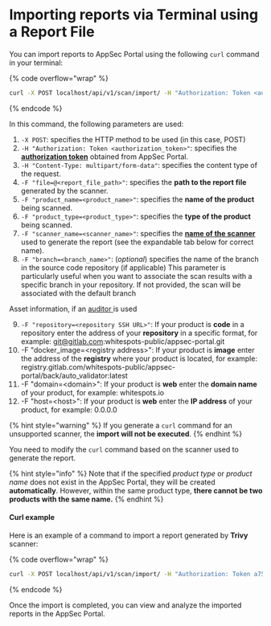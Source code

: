 # Importing reports via Terminal using a Report File

You can import reports to AppSec Portal using the following `curl` command in your terminal:

{% code overflow="wrap" %}
```bash
curl -X POST localhost/api/v1/scan/import/ -H "Authorization: Token <authorization_token>" -H "Content-Type: multipart/form-data" -F "file=@<report_file_path>" -F "product_name=<product_name>" -F "product_type=<product_type>" -F "scanner_name=<scanner_name>" -F "branch=<branch_name>" -F "repository=<repository SSH URL>" -F "docker_image=<registry address>" -F "domain=<domain>" -F "host=<host>"
```
{% endcode %}

In this command, the following parameters are used:

1. `-X POST`: specifies the HTTP method to be used (in this case, POST)
2. `-H "Authorization: Token <authorization_token>"`: specifies the [**authorization token**](./#authorization-token) obtained from AppSec Portal.
3. `-H "Content-Type: multipart/form-data"`: specifies the content type of the request.
4. `-F "file=@<report_file_path>"`: specifies the **path to the report file** generated by the scanner.
5. `-F "product_name=<product_name>"`: specifies the **name of the product** being scanned.
6. `-F "product_type=<product_type>"`: specifies the **type of the product** being scanned.
7. `-F "scanner_name=<scanner_name>"`: specifies the [**name of the scanner**](importing-reports-via-terminal-using-a-report-file.md#list-of-currently-supported-scanners) used to generate the report (see the expandable tab below for correct name).
8. `-F "branch=<branch_name>"`: (_optional_) specifies the name of the branch in the source code repository (if applicable) This parameter is particularly useful when you want to associate the scan results with a specific branch in your repository. If not provided, the scan will be associated with the default branch

Asset information, if an [auditor ](broken-reference)is used

9. `-F "repository=<repository SSH URL>"`: If your product is **code** in a repository enter the address of your **repository** in a specific format, for example: git@gitlab.com:whitespots-public/appsec-portal.git
10. &#x20;\-F "docker\_image=\<registry address>": If your product is **image** enter the address of the **registry** where your product is located, for example: registry.gitlab.com/whitespots-public/appsec-portal/back/auto\_validator:latest
11. \-F "domain=\<domain>": If your product is **web** enter the **domain name** of your product, for example: whitespots.io
12. \-F "host=\<host>": If your product is **web** enter the **IP address** of your product, for example: 0.0.0.0

{% hint style="warning" %}
If you generate a `curl` command for an unsupported scanner, the **import will not be executed**.
{% endhint %}

You need to modify the `curl` command based on the scanner used to generate the report.

{% hint style="info" %}
Note that if the specified _product type_ or _product name_ does not exist in the AppSec Portal, they will be created **automatically**. However, within the same product type, **there cannot be two products with the same name.**
{% endhint %}

#### Curl example

Here is an example of a command to import a report generated by **Trivy** scanner:

{% code overflow="wrap" %}
```bash
curl -X POST localhost/api/v1/scan/import/ -H "Authorization: Token a75bb26171cf391671e67b128bfc8ae1c779ff7b" -H "Content-Type: multipart/form-data" -F "file=@./trivy-code.json" -F "product_name=Product1" -F "product_type=Application" -F "scanner_name=Trivy Scan" -F "branch=dev" -F "repository=git@gitlab.com:whitespots-public/appsec-portal.git"
```
{% endcode %}

Once the import is completed, you can view and analyze the imported reports in the AppSec Portal.
